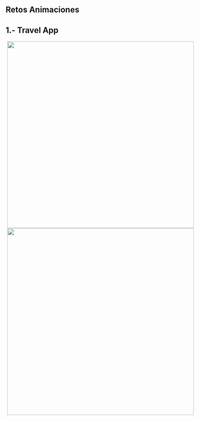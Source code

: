 ## Retos Animaciones

 ## 1.- Travel App
 <div style="float: right">
   <div style="float: right"><img src="assets/gifs/home.gif" height="500" /></div>
   <div style="float: right"><img src="assets/gifs/details.gif" height="500" /></div>
 </div>